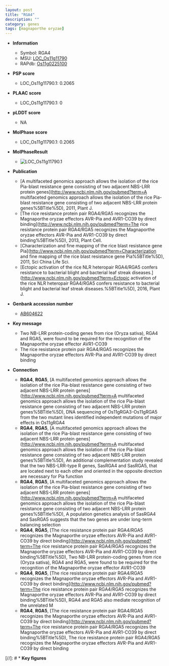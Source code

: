```yaml
---
layout: post
title: "RGA4"
description: ""
category: genes
tags: [magnaporthe oryzae]
---
```


* **Information**  
    + Symbol: RGA4  
    + MSU: [LOC_Os11g11790](http://rice.plantbiology.msu.edu/cgi-bin/ORF_infopage.cgi?orf=LOC_Os11g11790)  
    + RAPdb: [Os11g0225100](http://rapdb.dna.affrc.go.jp/viewer/gbrowse_details/irgsp1?name=Os11g0225100)  

* **PSP score**  
    + LOC_Os11g11790.1: 0.2065 

* **PLAAC score**  
    + LOC_Os11g11790.1: 0 

* **pLDDT score**
    + NA


* **MolPhase score**
    + LOC_Os11g11790.1: 0.2065

* **MolPhaseResult**
    + ![LOC_Os11g11790.1](https://ricepsp.github.io/pictures/LOC_Os11g/LOC_Os11g11790.1.png)

* **Publication**  
    + [A multifaceted genomics approach allows the isolation of the rice Pia-blast resistance gene consisting of two adjacent NBS-LRR protein genes](http://www.ncbi.nlm.nih.gov/pubmed?term=A multifaceted genomics approach allows the isolation of the rice Pia-blast resistance gene consisting of two adjacent NBS-LRR protein genes%5BTitle%5D), 2011, Plant J.
    + [The rice resistance protein pair RGA4/RGA5 recognizes the Magnaporthe oryzae effectors AVR-Pia and AVR1-CO39 by direct binding](http://www.ncbi.nlm.nih.gov/pubmed?term=The rice resistance protein pair RGA4/RGA5 recognizes the Magnaporthe oryzae effectors AVR-Pia and AVR1-CO39 by direct binding%5BTitle%5D), 2013, Plant Cell.
    + [Characterization and fine mapping of the rice blast resistance gene Pia](http://www.ncbi.nlm.nih.gov/pubmed?term=Characterization and fine mapping of the rice blast resistance gene Pia%5BTitle%5D), 2011, Sci China Life Sci.
    + [Ectopic activation of the rice NLR heteropair RGA4/RGA5 confers resistance to bacterial blight and bacterial leaf streak diseases.](http://www.ncbi.nlm.nih.gov/pubmed?term=Ectopic activation of the rice NLR heteropair RGA4/RGA5 confers resistance to bacterial blight and bacterial leaf streak diseases.%5BTitle%5D), 2016, Plant J.

* **Genbank accession number**  
    + [AB604622](http://www.ncbi.nlm.nih.gov/nuccore/AB604622)

* **Key message**  
    + Two NB-LRR protein-coding genes from rice (Oryza sativa), RGA4 and RGA5, were found to be required for the recognition of the Magnaporthe oryzae effector AVR1-CO39
    + The rice resistance protein pair RGA4/RGA5 recognizes the Magnaporthe oryzae effectors AVR-Pia and AVR1-CO39 by direct binding

* **Connection**  
    + __RGA4__, __RGA5__, [A multifaceted genomics approach allows the isolation of the rice Pia-blast resistance gene consisting of two adjacent NBS-LRR protein genes](http://www.ncbi.nlm.nih.gov/pubmed?term=A multifaceted genomics approach allows the isolation of the rice Pia-blast resistance gene consisting of two adjacent NBS-LRR protein genes%5BTitle%5D), DNA sequencing of Os11gRGA3-Os11gRGA5 from the two mutant lines identified independent mutations of major effects in Os11gRGA4
    + __RGA4__, __RGA5__, [A multifaceted genomics approach allows the isolation of the rice Pia-blast resistance gene consisting of two adjacent NBS-LRR protein genes](http://www.ncbi.nlm.nih.gov/pubmed?term=A multifaceted genomics approach allows the isolation of the rice Pia-blast resistance gene consisting of two adjacent NBS-LRR protein genes%5BTitle%5D), An additional complementation study revealed that the two NBS-LRR-type R genes, SasRGA4 and SasRGA5, that are located next to each other and oriented in the opposite direction are necessary for Pia function
    + __RGA4__, __RGA5__, [A multifaceted genomics approach allows the isolation of the rice Pia-blast resistance gene consisting of two adjacent NBS-LRR protein genes](http://www.ncbi.nlm.nih.gov/pubmed?term=A multifaceted genomics approach allows the isolation of the rice Pia-blast resistance gene consisting of two adjacent NBS-LRR protein genes%5BTitle%5D), A population genetics analysis of SasRGA4 and SasRGA5 suggests that the two genes are under long-term balancing selection
    + __RGA4__, __RGA5__, [The rice resistance protein pair RGA4/RGA5 recognizes the Magnaporthe oryzae effectors AVR-Pia and AVR1-CO39 by direct binding](http://www.ncbi.nlm.nih.gov/pubmed?term=The rice resistance protein pair RGA4/RGA5 recognizes the Magnaporthe oryzae effectors AVR-Pia and AVR1-CO39 by direct binding%5BTitle%5D), Two NB-LRR protein-coding genes from rice (Oryza sativa), RGA4 and RGA5, were found to be required for the recognition of the Magnaporthe oryzae effector AVR1-CO39
    + __RGA4__, __RGA5__, [The rice resistance protein pair RGA4/RGA5 recognizes the Magnaporthe oryzae effectors AVR-Pia and AVR1-CO39 by direct binding](http://www.ncbi.nlm.nih.gov/pubmed?term=The rice resistance protein pair RGA4/RGA5 recognizes the Magnaporthe oryzae effectors AVR-Pia and AVR1-CO39 by direct binding%5BTitle%5D), RGA4 and RGA5 also mediate recognition of the unrelated M
    + __RGA4__, __RGA5__, [The rice resistance protein pair RGA4/RGA5 recognizes the Magnaporthe oryzae effectors AVR-Pia and AVR1-CO39 by direct binding](http://www.ncbi.nlm.nih.gov/pubmed?term=The rice resistance protein pair RGA4/RGA5 recognizes the Magnaporthe oryzae effectors AVR-Pia and AVR1-CO39 by direct binding%5BTitle%5D), The rice resistance protein pair RGA4/RGA5 recognizes the Magnaporthe oryzae effectors AVR-Pia and AVR1-CO39 by direct binding

[//]: # * **Key figures**  


